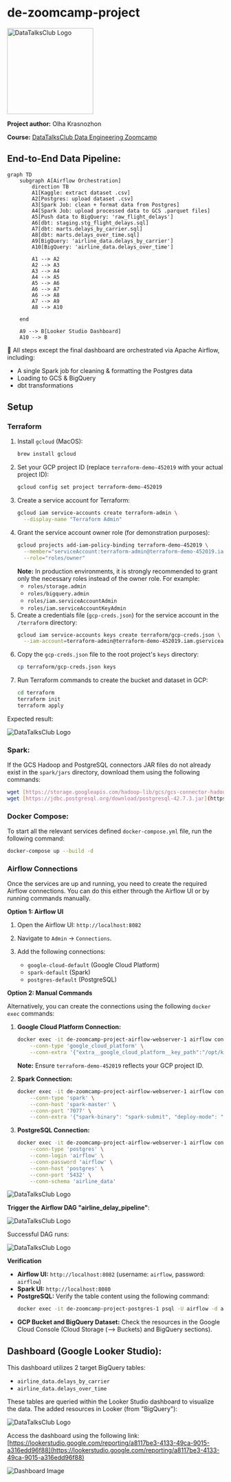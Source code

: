 # de-zoomcamp-project

<p align="left">
  <img src="images/datatalks_club_logo.png" alt="DataTalksClub Logo" width="200"/>
</p>

**Project author:** Olha Krasnozhon

**Course:** [DataTalksClub Data Engineering Zoomcamp](https://github.com/DataTalksClub/data-engineering-zoomcamp)

## End-to-End Data Pipeline:

```mermaid
graph TD
    subgraph A[Airflow Orchestration]
        direction TB
        A1[Kaggle: extract dataset .csv]
        A2[Postgres: upload dataset .csv]
        A3[Spark Job: clean + format data from Postgres]
        A4[Spark Job: upload processed data to GCS .parquet files]
        A5[Push data to BigQuery: 'raw_flight_delays']
        A6[dbt: staging.stg_flight_delays.sql]
        A7[dbt: marts.delays_by_carrier.sql]
        A8[dbt: marts.delays_over_time.sql]
        A9[BigQuery: 'airline_data.delays_by_carrier']
        A10[BigQuery: 'airline_data.delays_over_time']

        A1 --> A2
        A2 --> A3
        A3 --> A4
        A4 --> A5
        A5 --> A6
        A6 --> A7
        A6 --> A8
        A7 --> A9
        A8 --> A10

    end

    A9 --> B[Looker Studio Dashboard]
    A10 --> B
```
📌 All steps except the final dashboard are orchestrated via Apache Airflow, including:
- A single Spark job for cleaning & formatting the Postgres data
- Loading to GCS & BigQuery
- dbt transformations

## Setup

### Terraform

1.  Install `gcloud` (MacOS):
    ```bash
    brew install gcloud
    ```
2.  Set your GCP project ID (replace `terraform-demo-452019` with your actual project ID):
    ```bash
    gcloud config set project terraform-demo-452019
    ```
3.  Create a service account for Terraform:
    ```bash
    gcloud iam service-accounts create terraform-admin \
      --display-name "Terraform Admin"
    ```
4.  Grant the service account owner role (for demonstration purposes):
    ```bash
    gcloud projects add-iam-policy-binding terraform-demo-452019 \
      --member="serviceAccount:terraform-admin@terraform-demo-452019.iam.gserviceaccount.com" \
      --role="roles/owner"
    ```
    **Note:** In production environments, it is strongly recommended to grant only the necessary roles instead of the owner role. For example:
    -   `roles/storage.admin`
    -   `roles/bigquery.admin`
    -   `roles/iam.serviceAccountAdmin`
    -   `roles/iam.serviceAccountKeyAdmin`
5.  Create a credentials file (`gcp-creds.json`) for the service account in the `/terraform` directory:
    ```bash
    gcloud iam service-accounts keys create terraform/gcp-creds.json \
      --iam-account=terraform-admin@terraform-demo-452019.iam.gserviceaccount.com
    ```
6.  Copy the `gcp-creds.json` file to the root project's `keys` directory:
    ```bash
    cp terraform/gcp-creds.json keys
    ```
7.  Run Terraform commands to create the bucket and dataset in GCP:
    ```bash
    cd terraform
    terraform init
    terraform apply
    ```
Expected result:

<p align="left">
  <img src="images/img_terraform_result.png" alt="DataTalksClub Logo"/>
</p>

### Spark:

If the GCS Hadoop and PostgreSQL connectors JAR files do not already exist in the `spark/jars` directory, download them using the following commands:

```bash
wget [https://storage.googleapis.com/hadoop-lib/gcs/gcs-connector-hadoop3-latest.jar](https://storage.googleapis.com/hadoop-lib/gcs/gcs-connector-hadoop3-latest.jar) -P spark/jars/
wget [https://jdbc.postgresql.org/download/postgresql-42.7.3.jar](https://jdbc.postgresql.org/download/postgresql-42.7.3.jar) -P spark/jars/
```

### Docker Compose:

To start all the relevant services defined `docker-compose.yml` file, run the following command:

```bash
docker-compose up --build -d
```

### Airflow Connections

Once the services are up and running, you need to create the required Airflow connections. You can do this either through the Airflow UI or by running commands manually.

**Option 1: Airflow UI**

1.  Open the Airflow UI: `http://localhost:8082`
2.  Navigate to `Admin` -> `Connections`.
3.  Add the following connections:

    * `google-cloud-default` (Google Cloud Platform)
    * `spark-default` (Spark)
    * `postgres-default` (PostgreSQL)

**Option 2: Manual Commands**

Alternatively, you can create the connections using the following `docker exec` commands:

1.  **Google Cloud Platform Connection:**
    ```bash
    docker exec -it de-zoomcamp-project-airflow-webserver-1 airflow connections add 'google-cloud-default' \
        --conn-type 'google_cloud_platform' \
        --conn-extra '{"extra__google_cloud_platform__key_path":"/opt/keys/gcp-creds.json","extra__google_cloud_platform__project":"terraform-demo-452019"}'
    ```
    **Note:** Ensure `terraform-demo-452019` reflects your GCP project ID.

2.  **Spark Connection:**
    ```bash
    docker exec -it de-zoomcamp-project-airflow-webserver-1 airflow connections add 'spark-default' \
        --conn-type 'spark' \
        --conn-host 'spark-master' \
        --conn-port '7077' \
        --conn-extra '{"spark-binary": "spark-submit", "deploy-mode": "client"}'
    ```

3.  **PostgreSQL Connection:**
    ```bash
    docker exec -it de-zoomcamp-project-airflow-webserver-1 airflow connections add 'postgres-default' \
        --conn-type 'postgres' \
        --conn-login 'airflow' \
        --conn-password 'airflow' \
        --conn-host 'postgres' \
        --conn-port '5432' \
        --conn-schema 'airline_data'
    ```

<p align="left">
  <img src="images/img_airflow_connections.png" alt="DataTalksClub Logo"/>
</p>

**Trigger the Airflow DAG "airline_delay_pipeline"**:

<p align="left">
  <img src="images/img_airflow_trigger_dag.png" alt="DataTalksClub Logo"/>
</p>

Successful DAG runs:
<p align="left">
  <img src="images/img_airflow_dag_progress.png" alt="DataTalksClub Logo"/>
</p>

**Verification**

* **Airflow UI:** `http://localhost:8082` (username: `airflow`, password: `airflow`)
* **Spark UI:** `http://localhost:8080`
* **PostgreSQL:** Verify the table content using the following command:
    ```bash
    docker exec -it de-zoomcamp-project-postgres-1 psql -U airflow -d airline_data -c "SELECT * FROM delayed_flights_raw LIMIT 10;" | less -S
    ```
* **GCP Bucket and BigQuery Dataset:** Check the resources in the Google Cloud Console (Cloud Storage (--> Buckets) and BigQuery sections).

## Dashboard (Google Looker Studio):

This dashboard utilizes 2 target BigQuery tables:

* `airline_data.delays_by_carrier`
* `airline_data.delays_over_time`

These tables are queried within the Looker Studio dashboard to visualize the data.
The added resources in Looker (from "BigQuery"):

<p align="left">
  <img src="images/img_dashboard_added_resources.png" alt="DataTalksClub Logo"/>
</p>

Access the dashboard using the following link:
[https://lookerstudio.google.com/reporting/a8117be3-4133-49ca-9015-a316edd96f88](https://lookerstudio.google.com/reporting/a8117be3-4133-49ca-9015-a316edd96f88)

![Dashboard Image](images/img_dashboard.png)
